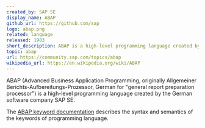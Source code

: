 ```yaml
---
created_by: SAP SE
display_name: ABAP
github_url: https://github.com/sap
logo: abap.png
related: language
released: 1983
short_description: ABAP is a high-level programming language created by the German software company SAP SE.
topic: abap
url: https://community.sap.com/topics/abap
wikipedia_url: https://en.wikipedia.org/wiki/ABAP
---
```

ABAP (Advanced Business Application Programming, originally Allgemeiner Berichts-Aufbereitungs-Prozessor, German for "general report preparation processor")
is a high-level programming language created by the German software company SAP SE.

The [ABAP keyword documentation](https://help.sap.com/doc/abapdocu_latest_index_htm/latest/en-US/index.htm) describes the syntax and semantics 
of the keywords of programming language.
